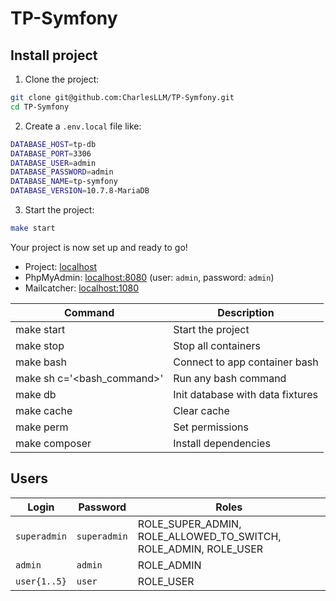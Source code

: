# TP-Symfony

<!-- TODO description -->

## Install project

1. Clone the project:

```bash
git clone git@github.com:CharlesLLM/TP-Symfony.git
cd TP-Symfony
```

2. Create a `.env.local` file like:

```bash
DATABASE_HOST=tp-db
DATABASE_PORT=3306
DATABASE_USER=admin
DATABASE_PASSWORD=admin
DATABASE_NAME=tp-symfony
DATABASE_VERSION=10.7.8-MariaDB
```

3. Start the project:

```bash
make start
```

Your project is now set up and ready to go!

- Project: [localhost](http://localhost/)
- PhpMyAdmin: [localhost:8080](http://localhost:8080) (user: `admin`, password: `admin`)
- Mailcatcher: [localhost:1080](http://localhost:1080)

| Command                    | Description                      |
| -------------------------- | -------------------------------- |
| make start                 | Start the project                |
| make stop                  | Stop all containers              |
| make bash                  | Connect to app container bash    |
| make sh c='<bash_command>' | Run any bash command             |
| make db                    | Init database with data fixtures |
| make cache                 | Clear cache                      |
| make perm                  | Set permissions                  |
| make composer              | Install dependencies             |

## Users

| Login        | Password     | Roles                                                           |
| ------------ | ------------ | --------------------------------------------------------------- |
| `superadmin` | `superadmin` | ROLE_SUPER_ADMIN, ROLE_ALLOWED_TO_SWITCH, ROLE_ADMIN, ROLE_USER |
| `admin`      | `admin`      | ROLE_ADMIN                                                      |
| `user{1..5}` | `user`       | ROLE_USER                                                       |
